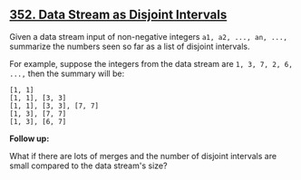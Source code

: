 ## [352. Data Stream as Disjoint Intervals](https://leetcode.com/problems/data-stream-as-disjoint-intervals/)

Given a data stream input of non-negative integers `a1, a2, ..., an, ...,` summarize the numbers seen so far as a list of disjoint intervals.

For example, suppose the integers from the data stream are `1, 3, 7, 2, 6, ...,` then the summary will be:

```
[1, 1]
[1, 1], [3, 3]
[1, 1], [3, 3], [7, 7]
[1, 3], [7, 7]
[1, 3], [6, 7]
```

**Follow up:**

What if there are lots of merges and the number of disjoint intervals are small compared to the data stream's size?
